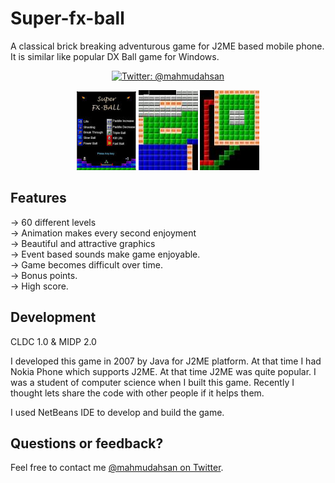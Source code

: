 # Super-fx-ball
A classical brick breaking adventurous game for J2ME based mobile phone. It is similar like popular DX Ball game for Windows. 

<p align="center">
    <a href="https://twitter.com/mahmudahsan">
        <img src="https://img.shields.io/badge/contact%40-mahmudahsan-green.svg" alt="Twitter: @mahmudahsan" />
    </a>
</p>


<p align="center">
    <img src="game1.jpg" width="95" max-width="100%" alt="Super Fx Ball" />
    <img src="game2.jpg" width="95" max-width="100%" alt="Super Fx Ball" />
    <img src="game3.jpg" width="95" max-width="100%" alt="Super Fx Ball" />
</p>	

## Features

-> 60 different levels <br />
-> Animation makes every second enjoyment<br />
-> Beautiful and attractive graphics<br />
-> Event based sounds make game enjoyable.<br />
-> Game becomes difficult over time.<br />
-> Bonus points.<br />
-> High score.<br />


## Development
CLDC 1.0 &amp; MIDP 2.0

I developed this game in 2007 by Java for J2ME platform. At that time I had Nokia Phone which supports J2ME. At that time J2ME was quite popular. I was a student of computer science when I built this game. Recently I thought lets share the code with other people if it helps them.

I used NetBeans IDE to develop and build the game.

## Questions or feedback?

Feel free to contact me [@mahmudahsan on Twitter](https://twitter.com/mahmudahsan).
